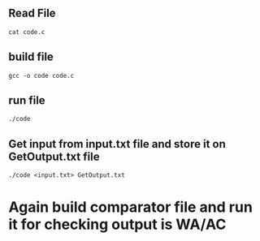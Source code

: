 ## Read File

```
cat code.c
```

## build file

```
gcc -o code code.c
```

## run file

```
./code
```

## Get input from input.txt file and store it on GetOutput.txt file

```
./code <input.txt> GetOutput.txt
```

# Again build comparator file and run it for checking output is WA/AC
